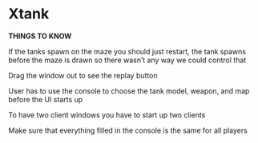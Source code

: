 # Xtank

<b>THINGS TO KNOW</b>

If the tanks spawn on the maze you should just restart, the tank spawns before the maze is drawn so there wasn’t any way we could control that

Drag the window out to see the replay button

User has to use the console to choose the tank model, weapon, and map before the UI starts up

To have two client windows you have to start up two clients

Make sure that everything filled in the console is the same for all players
